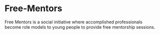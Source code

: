 # Free-Mentors
Free Mentors is a social initiative where accomplished professionals become role models to
young people to provide free mentorship sessions.

